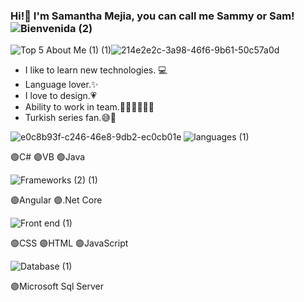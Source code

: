### Hi!👋 I'm Samantha Mejia, you can call me Sammy or Sam! ![Bienvenida (2)](https://user-images.githubusercontent.com/99362624/154328530-ab238c1c-51ba-4120-a48c-239221f5dceb.png)

![Top 5 About Me (1) (1)](https://user-images.githubusercontent.com/99362624/154329116-3acfc5b3-b91e-42a0-9be3-d71959d53729.gif)![214e2e2c-3a98-46f6-9b61-50c57a0d](https://user-images.githubusercontent.com/99362624/154329311-82bd9430-1204-4877-928b-b012e05cdb90.png)

- I like to learn new technologies. 💻
- Language lover.✨
- I love to design.💗
- Ability to work in team.👩🏻‍🤝‍🧑🏻👫
- Turkish series fan.😅🧿

![e0c8b93f-c246-46e8-9db2-ec0cb01e](https://user-images.githubusercontent.com/99362624/154334822-2669da8c-5544-4bc7-91fc-931e1c51d7e3.png) 
![languages (1)](https://user-images.githubusercontent.com/99362624/154337526-253883ea-465d-4b49-9fd7-79b3d1d65efb.gif) 

🟣C#      🟣VB      🟣Java      

![Frameworks (2) (1)](https://user-images.githubusercontent.com/99362624/154338918-33bfef17-3a0f-40d6-99e1-3d39b598b609.gif)
                                                                                                                                   
🟣Angular     🟣.Net Core 

![Front end (1)](https://user-images.githubusercontent.com/99362624/154335720-c8bb936e-bf08-4ac0-a57b-11d1f372851c.gif)

🟣CSS     🟣HTML      🟣JavaScript   

![Database (1)](https://user-images.githubusercontent.com/99362624/154338691-212e60b2-ade4-4b8c-9db4-07766ccc2a9d.gif)

🟣Microsoft Sql Server
